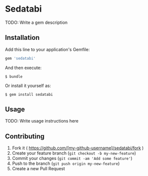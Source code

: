 # Sedatabi

TODO: Write a gem description

## Installation

Add this line to your application's Gemfile:

```ruby
gem 'sedatabi'
```

And then execute:

    $ bundle

Or install it yourself as:

    $ gem install sedatabi

## Usage

TODO: Write usage instructions here

## Contributing

1. Fork it ( https://github.com/[my-github-username]/sedatabi/fork )
2. Create your feature branch (`git checkout -b my-new-feature`)
3. Commit your changes (`git commit -am 'Add some feature'`)
4. Push to the branch (`git push origin my-new-feature`)
5. Create a new Pull Request
